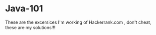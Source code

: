 # Java-101

These are the excersices I'm working of Hackerrank.com , don't cheat, these are my solutions!!! 
